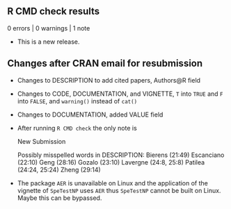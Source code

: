 ## R CMD check results

0 errors | 0 warnings | 1 note

* This is a new release.

## Changes after CRAN email for resubmission

* Changes to DESCRIPTION to add cited papers, Authors@R field

* Changes to CODE, DOCUMENTATION, and VIGNETTE, `T` into `TRUE` and `F` into `FALSE`, and `warning()` instead of `cat()`

* Changes to DOCUMENTATION, added VALUE field

* After running `R CMD check` the only note is

  New Submission
  
  Possibly misspelled words in DESCRIPTION:
     Bierens (21:49)
     Escanciano (22:10)
     Geng (28:16)
     Gozalo (23:10)
     Lavergne (24:8, 25:8)
     Patilea (24:24, 25:24)
     Zheng (29:14)
  
* The package `AER` is unavailable on Linux and the application of the vignette of `SpeTestNP` uses `AER` thus `SpeTestNP` cannot be built on Linux. Maybe this can be bypassed.
